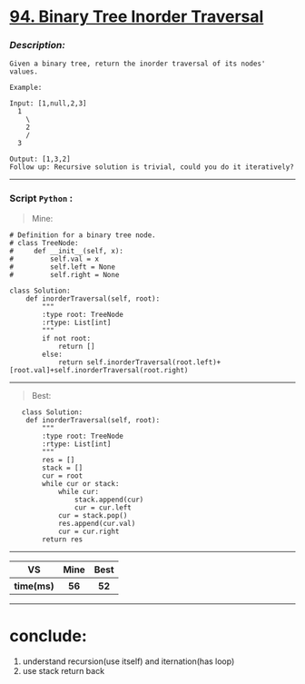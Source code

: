
#  **[94. Binary Tree Inorder Traversal](https://leetcode.com/problems/binary-tree-inorder-traversal/description/)**

### *Description:*
    Given a binary tree, return the inorder traversal of its nodes' values.

    Example:

    Input: [1,null,2,3]
      1
        \
        2
        /
      3

    Output: [1,3,2]
    Follow up: Recursive solution is trivial, could you do it iteratively?

---


### Script `Python` :

> Mine:
```
# Definition for a binary tree node.
# class TreeNode:
#     def __init__(self, x):
#         self.val = x
#         self.left = None
#         self.right = None

class Solution:
    def inorderTraversal(self, root):
        """
        :type root: TreeNode
        :rtype: List[int]
        """
        if not root:
            return []
        else:
            return self.inorderTraversal(root.left)+[root.val]+self.inorderTraversal(root.right)
```
___

                        
> Best:
```
   class Solution:
    def inorderTraversal(self, root):
        """
        :type root: TreeNode
        :rtype: List[int]
        """
        res = []
        stack = []
        cur = root
        while cur or stack:
            while cur:
                stack.append(cur)
                cur = cur.left
            cur = stack.pop()
            res.append(cur.val)
            cur = cur.right
        return res
```
___
 

<table>
  <tr>
    <th>VS</th>
    <th>Mine</th>
    <th>Best</th>
  </tr>
    <tr>
    <th>time(ms)</th>
    <th>56</th>
    <th>52</th>
<table>

___

# conclude:
1. understand recursion(use itself) and iternation(has loop)
2. use stack return back




        
